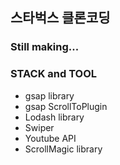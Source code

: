 ## 스타벅스 클론코딩

### Still making...

### STACK and TOOL

- gsap library
- gsap ScrollToPlugin
- Lodash library
- Swiper
- Youtube API
- ScrollMagic library
